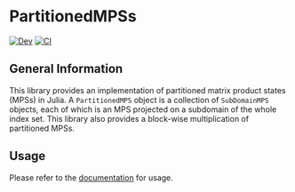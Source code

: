 # PartitionedMPSs

[![Dev](https://img.shields.io/badge/docs-dev-blue.svg)](https://tensor4all.github.io/PartitionedMPSs.jl/dev)
[![CI](https://github.com/tensor4all/PartitionedMPSs.jl/actions/workflows/CI.yml/badge.svg)](https://github.com/tensor4all/PartitionedMPSs.jl/actions/workflows/CI.yml)

## General Information
This library provides an implementation of partitioned matrix product states (MPSs) in Julia. A `PartitionedMPS` object is a collection of `SubDomainMPS` objects, each of which is an MPS projected on a subdomain of the whole index set.
This library also provides a block-wise multiplication of partitioned MPSs.


## Usage

Please refer to the [documentation](https://tensor4all.github.io/PartitionedMPSs.jl/) for usage.